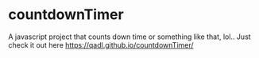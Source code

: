# countdownTimer
 A javascript project that counts down time or something like that, lol.. Just check it out here https://qadl.github.io/countdownTimer/
